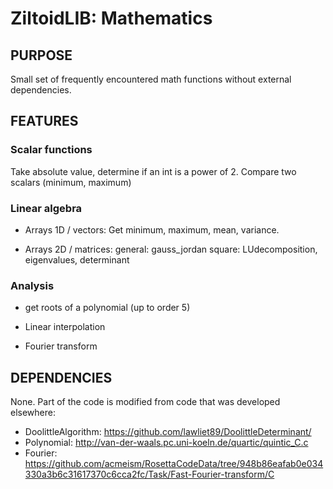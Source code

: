 # ZiltoidLIB: Mathematics

## PURPOSE
Small set of frequently encountered math functions without external dependencies.

## FEATURES

### Scalar functions
Take absolute value, determine if an int is a power of 2.
Compare two scalars (minimum, maximum)

### Linear algebra 
* Arrays 1D / vectors: Get minimum, maximum, mean, variance.

* Arrays 2D / matrices: 
  general: gauss_jordan
  square:  LUdecomposition, eigenvalues, determinant 

### Analysis 
* get roots of a polynomial (up to order 5)

* Linear interpolation

* Fourier transform
  
## DEPENDENCIES
  None. Part of the code is modified from code that was developed elsewhere: 
  * DoolittleAlgorithm: https://github.com/lawliet89/DoolittleDeterminant/
  * Polynomial:         http://van-der-waals.pc.uni-koeln.de/quartic/quintic_C.c 
  * Fourier:            https://github.com/acmeism/RosettaCodeData/tree/948b86eafab0e034330a3b6c31617370c6cca2fc/Task/Fast-Fourier-transform/C
